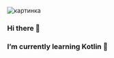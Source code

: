 ![картинка](https://i.pinimg.com/originals/0e/5c/b3/0e5cb31168e672dd79c37fdb52cbc31f.gif)
### Hi there 👋
### I’m currently learning Kotlin 🌱

<!--
**N1kySSS/N1kySSS** is a ✨ _special_ ✨ repository because its `README.md` (this file) appears on your GitHub profile.

Here are some ideas to get you started:

- 🔭 I’m currently working on ...
- 🌱 I’m currently learning Kotlin
- 👯 I’m looking to collaborate on ...
- 🤔 I’m looking for help with ...
- 💬 Ask me about ...
- 📫 How to reach me: ...
- 😄 Pronouns: ...
- ⚡ Fun fact: ...
-->
